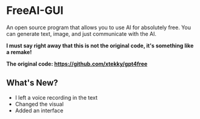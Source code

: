 # FreeAI-GUI
An open source program that allows you to use AI for absolutely free. You can generate text, image, and just communicate with the AI.

<strong>I must say right away that this is not the original code, it's something like a remake!</strong>

<strong>The original code: https://github.com/xtekky/gpt4free</strong>

## What's New?

- I left a voice recording in the text
- Changed the visual
- Added an interface
